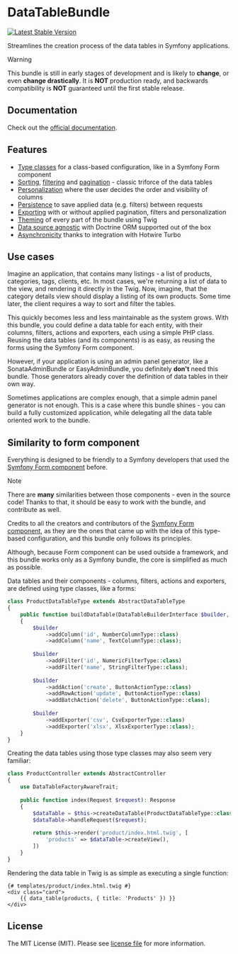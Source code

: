 # DataTableBundle

[![Latest Stable Version](http://poser.pugx.org/kreyu/data-table-bundle/v)](https://packagist.org/packages/kreyu/data-table-bundle)

Streamlines the creation process of the data tables in Symfony applications.

> [!WARNING]
> This bundle is still in early stages of development and is likely to **change**, or even **change drastically**.
> It is **NOT** production ready, and backwards compatibility is **NOT** guaranteed until the first stable release. 

## Documentation

Check out the [official documentation](https://data-table-bundle.swroblewski.pl).

## Features

- [Type classes](https://data-table-bundle.swroblewski.pl/docs/introduction#similarity-to-form-component) for a class-based configuration, like in a Symfony Form component
- [Sorting](https://data-table-bundle.swroblewski.pl/docs/features/sorting), [filtering](https://data-table-bundle.swroblewski.pl/docs/features/filtering) and [pagination](https://data-table-bundle.swroblewski.pl/docs/features/pagination) - classic triforce of the data tables
- [Personalization](https://data-table-bundle.swroblewski.pl/docs/features/features/personalization) where the user decides the order and visibility of columns
- [Persistence](https://data-table-bundle.swroblewski.pl/docs/features/persistence) to save applied data (e.g. filters) between requests
- [Exporting](https://data-table-bundle.swroblewski.pl/docs/features/exporting) with or without applied pagination, filters and personalization
- [Theming](https://data-table-bundle.swroblewski.pl/docs/features/theming) of every part of the bundle using Twig
- [Data source agnostic](https://data-table-bundle.swroblewski.pl/docs/features/extensibility) with Doctrine ORM supported out of the box
- [Asynchronicity](https://data-table-bundle.swroblewski.pl/docs/features/asynchronicity) thanks to integration with Hotwire Turbo

## Use cases

Imagine an application, that contains many listings - a list of products, categories, tags, clients, etc.
In most cases, we're returning a list of data to the view, and rendering it directly in the Twig.
Now, imagine, that the category details view should display a listing of its own products.
Some time later, the client requires a way to sort and filter the tables.

This quickly becomes less and less maintainable as the system grows.
With this bundle, you could define a data table for each entity, with their columns, filters, actions and exporters, each using a simple PHP class.
Reusing the data tables (and its components) is as easy, as reusing the forms using the Symfony Form component.

However, if your application is using an admin panel generator, like a SonataAdminBundle or EasyAdminBundle, you definitely **don't** need this bundle.
Those generators already cover the definition of data tables in their own way.

Sometimes applications are complex enough, that a simple admin panel generator is not enough.
This is a case where this bundle shines - you can build a fully customized application, while delegating all the data table oriented work to the bundle.

## Similarity to form component

Everything is designed to be friendly to a Symfony developers that used the [Symfony Form component](https://github.com/symfony/form/) before.

> [!NOTE]
> There are **many** similarities between those components - even in the source code!
> Thanks to that, it should be easy to work with the bundle, and contribute as well.
>
> Credits to all the creators and contributors of the [Symfony Form component](https://github.com/symfony/form/),
> as they are the ones that came up with the idea of this type-based configuration, and this bundle only follows its principles.
>
> Although, because Form component can be used outside a framework, and this bundle works only as a Symfony bundle,
> the core is simplified as much as possible.

Data tables and their components - columns, filters, actions and exporters, are defined using type classes, like a forms:

```php
class ProductDataTableType extends AbstractDataTableType
{
    public function buildDataTable(DataTableBuilderInterface $builder, array $options): void
    {
        $builder
            ->addColumn('id', NumberColumnType::class)
            ->addColumn('name', TextColumnType::class);
        
        $builder
            ->addFilter('id', NumericFilterType::class)
            ->addFilter('name', StringFilterType::class);
        
        $builder    
            ->addAction('create', ButtonActionType::class)
            ->addRowAction('update', ButtonActionType::class)
            ->addBatchAction('delete', ButtonActionType::class);
        
        $builder
            ->addExporter('csv', CsvExporterType::class)
            ->addExporter('xlsx', XlsxExporterType::class);
    }
}
```

Creating the data tables using those type classes may also seem very familiar:

```php
class ProductController extends AbstractController
{
    use DataTableFactoryAwareTrait;
    
    public function index(Request $request): Response
    {
        $dataTable = $this->createDataTable(ProductDataTableType::class, $query);
        $dataTable->handleRequest($request);
        
        return $this->render('product/index.html.twig', [
            'products' => $dataTable->createView(),
        ])
    }
}
```

Rendering the data table in Twig is as simple as executing a single function:

```twig
{# templates/product/index.html.twig #}
<div class="card">
    {{ data_table(products, { title: 'Products' }) }}
</div>
```

## License

The MIT License (MIT). Please see [license file](LICENSE) for more information.
